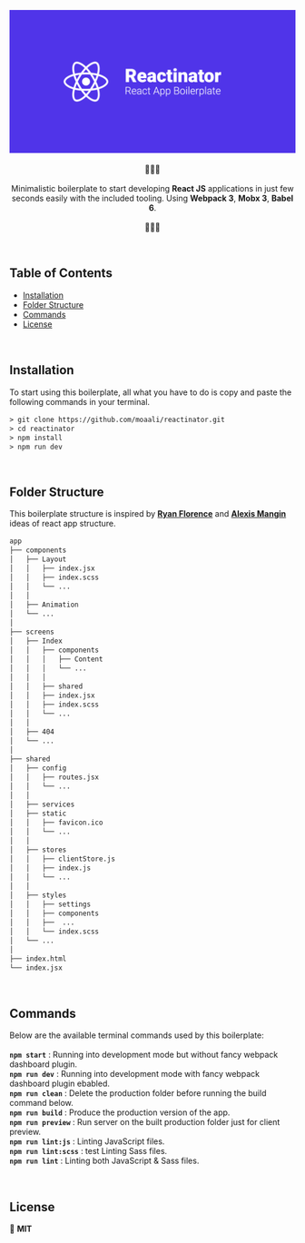 <p align="center">
  <img src="https://github.com/moaali/reactinator/blob/master/.assets/Images/intro.png" alt="Intro"> <br/> <br/>
  🚀🚀🚀<br/><br/>Minimalistic boilerplate to start developing <b>React JS</b> applications in just few seconds easily with the included tooling. Using <b>Webpack 3</b>, <b>Mobx 3</b>, <b>Babel 6</b>.<br/><br/>🚀🚀🚀
</p>

<br>

## Table of Contents
- [Installation](#installation)
- [Folder Structure](#folder-structure)
- [Commands](#commands)
- [License](#license)

<br>

## Installation
To start using this boilerplate, all what you have to do is copy and paste the following commands in your terminal.

```
> git clone https://github.com/moaali/reactinator.git 
> cd reactinator 
> npm install 
> npm run dev 
```

<br>

## Folder Structure
This boilerplate structure is inspired by [**Ryan Florence**](https://gist.github.com/ryanflorence/daafb1e3cb8ad740b346) and [**Alexis Mangin**](https://medium.com/@alexmngn/how-to-better-organize-your-react-applications-2fd3ea1920f1) ideas of react app structure.
```
app 
├── components 
│   ├── Layout 
│   │   ├── index.jsx 
│   │   ├── index.scss 
│   │   └── ... 
│   │ 
│   ├── Animation
│   └── ... 
│
├── screens 
│   ├── Index 
│   │   ├── components 
│   │   │   ├── Content 
│   │   │   └── ... 
│   │   │ 
│   │   ├── shared 
│   │   ├── index.jsx 
│   │   ├── index.scss 
│   │   └── ... 
│   │ 
│   ├── 404 
│   └── ... 
│ 
├── shared 
│   ├── config 
│   │   ├── routes.jsx 
│   │   └── ... 
│   │ 
│   ├── services 
│   ├── static 
│   │   ├── favicon.ico 
│   │   └── ... 
│   │ 
│   ├── stores 
│   │   ├── clientStore.js
│   │   ├── index.js
│   │   └── ... 
│   │ 
│   ├── styles 
│   │   ├── settings 
│   │   ├── components 
│   │   ├──  ... 
│   │   └── index.scss 
│   └── ... 
│ 
├── index.html 
└── index.jsx 
```

<br>

## Commands
Below are the available terminal commands used by this boilerplate:<br /><br />
**`npm start`** : Running into development mode but without fancy webpack dashboard plugin.<br />
**`npm run dev`** : Running into development mode with fancy webpack dashboard plugin ebabled.<br />
**`npm run clean`** : Delete the production folder before running the build command below.<br />
**`npm run build`** : Produce the production version of the app.<br />
**`npm run preview`** : Run server on the built production folder just for client preview.<br />
**`npm run lint:js`** : Linting JavaScript files.<br />
**`npm run lint:scss`** : test Linting Sass files.<br />
**`npm run lint`** : Linting both JavaScript & Sass files.<br />

<br>

## License
🍟 **MIT**


